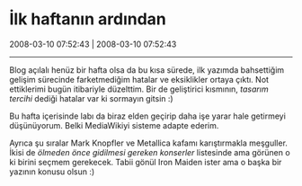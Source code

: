# İlk haftanın ardından

2008-03-10 07:52:43 | 2008-03-10 07:52:43

---

Blog açılalı henüz bir hafta olsa da bu kısa sürede, ilk yazımda bahsettiğim gelişim sürecinde farketmediğim hatalar ve eksiklikler ortaya çıktı. Not ettiklerimi bugün itibariyle düzelttim. Bir de geliştirici kısmının, *tasarım tercihi* dediği hatalar var ki sormayın gitsin :)

Bu hafta içerisinde labı da biraz elden geçirip daha işe yarar hale getirmeyi düşünüyorum. Belki MediaWikiyi sisteme adapte ederim.

Ayrıca şu sıralar Mark Knopfler ve Metallica kafamı karıştırmakla meşguller. İkisi de *ölmeden önce gidilmesi gereken konserler* listesinde ama görünen o ki birini seçmem gerekecek. Tabii gönül Iron Maiden ister ama o başka bir yazının konusu olsun :)

<!-- meta: archive(1) active(1) -->
